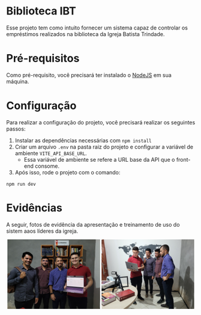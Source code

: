 # Biblioteca IBT

Esse projeto tem como intuito fornecer um sistema capaz de controlar os empréstimos realizados na biblioteca da Igreja
Batista Trindade.

# Pré-requisitos

Como pré-requisito, você precisará ter instalado o [NodeJS](https://nodejs.org/en/download) em sua máquina.

# Configuração

Para realizar a configuração do projeto, você precisará realizar os seguintes passos:

1. Instalar as dependências necessárias com `npm install`
2. Criar um arquivo `.env` na pasta raiz do projeto e configurar a variável de ambiente `VITE_API_BASE_URL`.
    - Essa variável de ambiente se refere a URL base da API que o front-end consome.
3. Após isso, rode o projeto com o comando:

```shell
npm run dev
```

# Evidências

A seguir, fotos de evidência da apresentação e treinamento de uso do sistem aaos líderes da igreja.

<div align="center">
   <img src="./20250525_201202.jpg" width="49%">
   <img src="./20250525_201021.jpg" width="49%">
</div>
